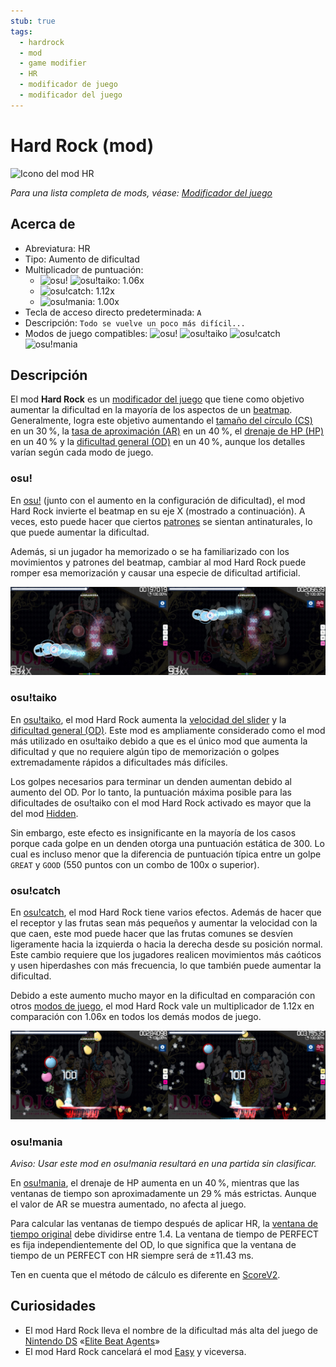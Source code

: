 ```yaml
---
stub: true
tags:
  - hardrock
  - mod
  - game modifier
  - HR
  - modificador de juego
  - modificador del juego
---
```


# Hard Rock (mod)

![Icono del mod HR](/wiki/shared/mods/HR.png "Icono del mod Hard Rock (HR)")

*Para una lista completa de mods, véase: [Modificador del juego](/wiki/Gameplay/Game_modifier)*

## Acerca de

- Abreviatura: HR
- Tipo: Aumento de dificultad
- Multiplicador de puntuación:
  - ![][osu!] ![][osu!taiko]: 1.06x
  - ![][osu!catch]: 1.12x
  - ![][osu!mania]: 1.00x
- Tecla de acceso directo predeterminada: `A`
- Descripción: `Todo se vuelve un poco más difícil...`
- Modos de juego compatibles: ![][osu!] ![][osu!taiko] ![][osu!catch] ![][osu!mania]

## Descripción

El mod **Hard Rock** es un [modificador del juego](/wiki/Gameplay/Game_modifier) que tiene como objetivo aumentar la dificultad en la mayoría de los aspectos de un [beatmap](/wiki/Beatmap). Generalmente, logra este objetivo aumentando el [tamaño del círculo (CS)](/wiki/Beatmap/Circle_size) en un 30 %, la [tasa de aproximación (AR)](/wiki/Beatmap/Approach_rate) en un 40 %, el [drenaje de HP (HP)](/wiki/Beatmap/HP_drain_rate) en un 40 % y la [dificultad general (OD)](/wiki/Beatmap/Overall_difficulty) en un 40 %, aunque los detalles varían según cada modo de juego.

### osu!

En [osu!](/wiki/Game_mode/osu!) (junto con el aumento en la configuración de dificultad), el mod Hard Rock invierte el beatmap en su eje X (mostrado a continuación). A veces, esto puede hacer que ciertos [patrones](/wiki/Beatmap/Pattern) se sientan antinaturales, lo que puede aumentar la dificultad.

Además, si un jugador ha memorizado o se ha familiarizado con los movimientos y patrones del beatmap, cambiar al mod Hard Rock puede romper esa memorización y causar una especie de dificultad artificial.

![Jugabilidad de HR](/wiki/Gameplay/Game_modifier/Hard_Rock/img/HR-comparison-osu.jpg "Comparación de una partida regular (izquierda) contra una partida que tiene el mod Hard Rock activado (derecha) en osu!")

### osu!taiko

En [osu!taiko](/wiki/Game_mode/osu!taiko), el mod Hard Rock aumenta la [velocidad del slider](/wiki/Gameplay/Hit_object/Slider/Slider_velocity) y la [dificultad general (OD)](/wiki/Beatmap/Overall_difficulty). Este mod es ampliamente considerado como el mod más utilizado en osu!taiko debido a que es el único mod que aumenta la dificultad y que no requiere algún tipo de memorización o golpes extremadamente rápidos a dificultades más difíciles.

Los golpes necesarios para terminar un denden aumentan debido al aumento del OD. Por lo tanto, la puntuación máxima posible para las dificultades de osu!taiko con el mod Hard Rock activado es mayor que la del mod [Hidden](/wiki/Gameplay/Game_modifier/Hidden).

Sin embargo, este efecto es insignificante en la mayoría de los casos porque cada golpe en un denden otorga una puntuación estática de 300. Lo cual es incluso menor que la diferencia de puntuación típica entre un golpe `GREAT` y `GOOD` (550 puntos con un combo de 100x o superior).

### osu!catch

En [osu!catch](/wiki/Game_mode/osu!catch), el mod Hard Rock tiene varios efectos. Además de hacer que el receptor y las frutas sean más pequeños y aumentar la velocidad con la que caen, este mod puede hacer que las frutas comunes se desvíen ligeramente hacia la izquierda o hacia la derecha desde su posición normal. Este cambio requiere que los jugadores realicen movimientos más caóticos y usen hiperdashes con más frecuencia, lo que también puede aumentar la dificultad.

Debido a este aumento mucho mayor en la dificultad en comparación con otros [modos de juego](/wiki/Game_mode), el mod Hard Rock vale un multiplicador de 1.12x en comparación con 1.06x en todos los demás modos de juego.

![Jugabilidad de HR en catch](/wiki/Gameplay/Game_modifier/Hard_Rock/img/HR-comparison-catch.jpg "Comparacion de una partida regular (izquierda) contra una partida que tiene el mod Hard Rock activado (derecha) en osu!catch")

### osu!mania

*Aviso: Usar este mod en osu!mania resultará en una partida sin clasificar.*

En [osu!mania](/wiki/Game_mode/osu!mania), el drenaje de HP aumenta en un 40 %, mientras que las ventanas de tiempo son aproximadamente un 29 % más estrictas. Aunque el valor de AR se muestra aumentado, no afecta al juego.

Para calcular las ventanas de tiempo después de aplicar HR, la [ventana de tiempo original](/wiki/Beatmap/Overall_difficulty) debe dividirse entre 1.4. La ventana de tiempo de PERFECT es fija independientemente del OD, lo que significa que la ventana de tiempo de un PERFECT con HR siempre será de ±11.43 ms.

Ten en cuenta que el método de cálculo es diferente en [ScoreV2](/wiki/Gameplay/Game_modifier/ScoreV2).

## Curiosidades

- El mod Hard Rock lleva el nombre de la dificultad más alta del juego de [Nintendo DS](https://en.wikipedia.org/wiki/Nintendo_DS) «[Elite Beat Agents](/wiki/iNiS_games)»
- El mod Hard Rock cancelará el mod [Easy](/wiki/Gameplay/Game_modifier/Easy) y viceversa.

[osu!]: /wiki/shared/mode/osu.png "osu!"
[osu!taiko]: /wiki/shared/mode/taiko.png "osu!taiko"
[osu!catch]: /wiki/shared/mode/catch.png "osu!catch"
[osu!mania]: /wiki/shared/mode/mania.png "osu!mania"
